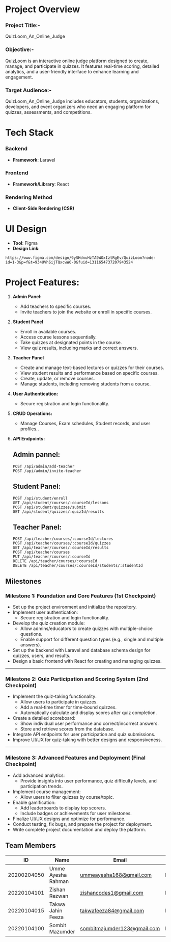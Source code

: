# Project Overview
### Project Title:-
QuizLoom_An_Online_Judge

### Objective:-
QuizLoom is an interactive online judge platform designed to create, manage, and participate in quizzes. It features real-time scoring, detailed analytics, and a user-friendly interface to enhance learning and engagement.

### Target Audience:-
QuizLoom_An_Online_Judge includes educators, students, organizations, developers, and event organizers who need an engaging platform for quizzes, assessments, and competitions.

# Tech Stack
### Backend
- **Framework**: Laravel
  
### Frontend
- **Framework/Library**: React

### Rendering Method
- **Client-Side Rendering (CSR)**

# UI Design
- **Tool**: Figma
- **Design Link**: 
```
https://www.figma.com/design/9ySHdnuHzTA9WOxIztRgEv/QuizLoom?node-id=1-3&p=f&t=934UVhSijTQxcwWO-0&fuid=1311654737207943524
```
# Project Features:
1. **Admin Panel:**
   - Add teachers to specific courses. 
   - Invite teachers to join the website or enroll in specific courses.

2. **Student Panel**
   - Enroll in available courses. 
   - Access course lessons sequentially.
   - Take quizzes at designated points in the course.
   - View quiz results, including marks and correct answers.

3. **Teacher Panel**
   - Create and manage text-based lectures or quizzes for their courses. 
   - View student results and performance based on specific courses.
   - Create, update, or remove courses.
   - Manage students, including removing students from a course. 

4. **User Authentication:**
   - Secure registration and login functionality.

6. **CRUD Operations:**
   - Manage Courses, Exam schedules, Student records, and user profiles..

7. **API Endpoints:**
   ## Admin pannel:
   ```
   POST /api/admin/add-teacher
   POST /api/admin/invite-teacher
   ```
   ## Student Panel:
   ```
   POST /api/student/enroll
   GET /api/student/courses/:courseId/lessons
   POST /api/student/quizzes/submit
   GET /api/student/quizzes/:quizId/results
   ```
   ## Teacher Panel:
   ```
   POST /api/teacher/courses/:courseId/lectures
   POST /api/teacher/courses/:courseId/quizzes
   GET /api/teacher/courses/:courseId/results
   POST /api/teacher/courses
   PUT /api/teacher/courses/:courseId
   DELETE /api/teacher/courses/:courseId
   DELETE /api/teacher/courses/:courseId/students/:studentId
   ```

## Milestones

### Milestone 1: Foundation and Core Features (1st Checkpoint)
- Set up the project environment and initialize the repository.
- Implement user authentication:
  - Secure registration and login functionality.
- Develop the quiz creation module:
  - Allow admins/educators to create quizzes with multiple-choice questions.
  - Enable support for different question types (e.g., single and multiple answers).
- Set up the backend with Laravel and database schema design for quizzes, users, and results.
- Design a basic frontend with React for creating and managing quizzes.

---

### Milestone 2: Quiz Participation and Scoring System (2nd Checkpoint)
- Implement the quiz-taking functionality:
  - Allow users to participate in quizzes.
  - Add a real-time timer for time-bound quizzes.
  - Automatically calculate and display scores after quiz completion.
- Create a detailed scoreboard:
  - Show individual user performance and correct/incorrect answers.
  - Store and retrieve scores from the database.
- Integrate API endpoints for user participation and quiz submissions.
- Improve UI/UX for quiz-taking with better designs and responsiveness.

---

### Milestone 3: Advanced Features and Deployment (Final Checkpoint)
- Add advanced analytics:
  - Provide insights into user performance, quiz difficulty levels, and participation trends.
- Implement course management:
  - Allow users to filter quizzes by course/topic.
- Enable gamification:
  - Add leaderboards to display top scorers.
  - Include badges or achievements for user milestones.
- Finalize UI/UX designs and optimize for performance.
- Conduct testing, fix bugs, and prepare the project for deployment.
- Write complete project documentation and deploy the platform.

## Team Members

| ID          | Name                   | Email                              | Role              |
|-------------|------------------------|------------------------------------|-------------------|
| 20200204050 | Umme Ayesha Rahman        | ummeayesha168@gmail.com | Frontend |
| 20220104101 | Zishan Rezwan     | zishancodes1@gmail.com | Lead              |
| 20220104015 | Takwa Jahin Feeza  | takwafeeza84@gmail.com | Frontend          |
| 20220104100 | Sombit Mazumder          | sombitmajumder123@gmail.com           | Backend           |

